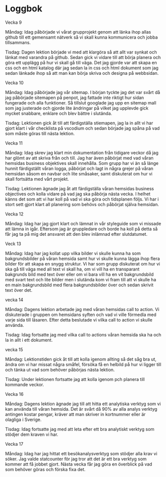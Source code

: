 # Loggbok

Vecka 9

Måndag: Idag påbörjade vi vårat grupprojekt genom att länka ihop allas github till ett gemensamt nätverk så vi skall kunna kommunicera och jobba tillsammans.

Tisdag: Dagen lektion började vi med att klargöra så att allt var synkat och länkat med varandra på github. Sedan gick vi vidare till att börja planera och göra ett upplägg på hur vi skall gå till väga. Det jag gjorde var att skapa en css och en html katalog där jag sedan la in css och html dokument som jag sedan länkade ihop så att man kan börja skriva och designa på webbsidan. 

Vecka 10

Måndag: Idag påbörjade jag vår sitemap. I början tyckte jag det var svårt då jag påbörjade sitemapen på penpot, jag fattade inte riktigt hur sidan fungerade och alla funktioner. Så tillslut googlade jag upp en sitemap mall som jag justerade och gjorde lite ändringar på vilket jag upplevde gick mycket snabbare, enklare och blev bättre i slutända.

Tisdag: Lektionen gick åt till att färdigställa stiemapen, jag la in allt vi har gjort klart i vår checklista på vscodium och sedan började jag spåna på vad som måste göras till nästa lektion.

Vecka 11

Måndag: Idag skrev jag klart min dokumentation från tidigare veckor då jag har glömt av att skriva från och till. Jag har även påbörjat med vad våran hemsidas business objektives skall innehålla. Som grupp har vi än så länge hunnit färdigställt våran logga, påbörjat och lagt in några grejer på våran hemsidan såsom en navbar och lite småsaker, samt diskuterat om hur vi skall fortsätta med vårt projekt. 

Tisdag: Lektionen ägnade jag åt att färdigställa våran hemsidas business objectives och kolla vidare på vad jag ska påbörja nästa vecka. I helhet känns det som att vi har koll på vad vi ska göra och tidsplanen följs. Vi har i stort sett gjort klart all planering som behövs och påbörjat själva hemsidan. 

Vecka 12

Måndag: Idag har jag gjort klart och lämnat in vår styleguide som vi missade att lämna in igår. Eftersom jag är gruppledare och borde ha koll på detta så får jag ta på mig det ansvaret att den blev inlämnad efter slutdatumet. 

Veck 13

Måndag: Idag har jag kollat upp vilka bilder vi skulle kunna ha som bakgrundsbilder på våran hemsida samt hur vi skulle kunna lägga ihop flera bilder för att skapa en snygg struktur. Vi har som grupp diskuterat om hur vi ska gå till väga med all text vi skall ha, om vi vill ha en transparant bakgrunds bild med text över eller om vi bara vill ha en vit bakgrundsbild med svart text och lite bilder men i slutända kom vi fram till att vi skulle ha en main bakgrundsbild med flera bakgrundsbilder över och sedan skrivit text över det. 

vecka 14

Måndag: Dagens lektion arbetade jag med våran hemsidas call to action. Vi diskuterade i gruppen om hemsidans syften och vad vi ville förmedla med varje sida till läsaren. Efter detta beslutade vi vilka call to action vi skulle använda. 

Tisdag: Idag fortsatte jag med vilka call to actions våran hemsida ska ha och la in allt i ett dokument. 

vecka 15

Måndag: Lektionstiden gick åt till att kolla igenom allting så det såg bra ut, ändra om vi har missat några småfel, försöka få en helbild på hur vi ligger till och tänka ut vad som behöver påbörjas nästa lektion.

Tisdag: Under lektionen fortsatte jag att kolla igenom pch planera till kommande veckor. 

Vecka 16

Måndag: Dagens lektion ägnade jag till att hitta ett analytiska verktyg som vi kan använda till våran hemsida. Det är svårt då 90% av alla analys verktyg antingen kostar pengar, kräver att man skriver in kortnummer eller är olagliga i Sverige. 

Tisdag: Idag fortsatte jag med att leta efter ett bra analytiskt verktyg som stödjer dem kraven vi har.

Vecka 17

Måndag: Idag har jag hittat ett besökanalysverktyg som stödjer alla krav vi söker. Jag valde statcounter för jag tror att det är ett bra verktyg som kommer att få jobbet gjort. Nästa vecka får jag göra en överblick på vad som behöver göras och förska fixa det. 
